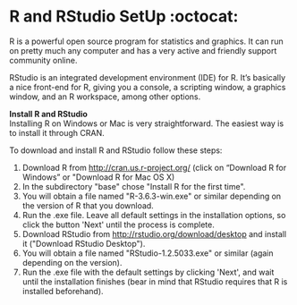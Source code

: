 # R and RStudio SetUp :octocat:

R is a powerful open source program for statistics and graphics. It can run on pretty much any computer and has a very active and friendly support community online.<br/>

RStudio is an integrated development environment (IDE) for R. It’s basically a nice front-end for R, giving you a console, a scripting window, a graphics window, and an R workspace, among other options.<br/>

**Install R and RStudio**<br/>
Installing R on Windows or Mac is very straightforward. The easiest way is to install it through CRAN.<br/>

To download and install R and RStudio follow these steps:

1. Download R from http://cran.us.r-project.org/ (click on “Download R for Windows” or "Download R for Mac OS X)
2. In the subdirectory "base" chose "Install R for the first time".
3. You will obtain a file named "R-3.6.3-win.exe" or similar depending on the version of R that you download.
4. Run the .exe file. Leave all default settings in the installation options, so click the button 'Next' until the process is complete.
5. Download RStudio from http://rstudio.org/download/desktop and install it ("Download RStudio Desktop"). 
6. You will obtain a file named "RStudio-1.2.5033.exe" or similar (again depending on the version).
7. Run the .exe file with the default settings by clicking 'Next', and wait until the installation finishes (bear in mind that RStudio requires that R is installed beforehand).




